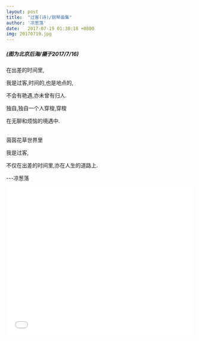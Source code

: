 ```yaml
---
layout: post
title:  "过客(诗)/钢琴曲集"
author: '凉葱落'
date:   2017-07-19 01:30:18 +0800
img: 20170719.jpg
---
```

<h5 style="font-size:12px color:#999;">(图为北京后海/摄于2017/7/16)</h5>
在出差的时间里,<br>

我是过客,时间的,也是地点的,<br>

不会有艳遇,亦未曾有归人.<br>

独自,独自一个人穿梭,穿梭<br>

在无聊和烦恼的境遇中.<br>
<br>

茵茵花草世界里<br>

我是过客,<br>

不仅在出差的时间里,亦在人生的道路上.<br>

---凉葱落<br>
<!---
----【凉葱落】(写于2015-1-30,来自我之前博客网站:<a href="http://www.chinadream.me" style="color:#999; text-decoration: none;">http://www.chinadream.me</a>)
<br-->
<iframe frameborder="0" src="//music.163.com/outchain/player?type=1&id=2061098&auto=1&height=430" style="width:100%; min-height:400px;"></iframe>
